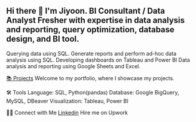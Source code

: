 ## Hi there 👋 I'm Jiyoon. BI Consultant / Data Analyst Fresher with expertise in data analysis and reporting, query optimization, database design, and BI tool.

Querying data using SQL.
Generate reports and perform ad-hoc data analysis using SQL.
Developing dashboards on Tableau and Power BI
Data analysis and reporting using Google Sheets and Excel.

[📚 Projects](https://github.com/jiyoonjane/Portfolio_guide)
Welcome to my portfolio, where I showcase my projects.

🛠️ Tools
Language: SQL, Python(pandas)
Database: Google BigQuery, MySQL, DBeaver
Visualization: Tableau, Power BI

👋🏻 Connect with Me
[Linkedin](https://www.linkedin.com/in/jiyoon-s-759273220/)
Hire me on Upwork

